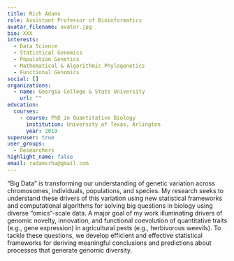 ```yaml
---
title: Rich Adams
role: Assistant Professor of Bioinformatics
avatar_filename: avatar.jpg
bio: XXX
interests:
  - Data Science
  - Statistical Genomics
  - Population Genetics
  - Mathematical & Algorithmic Phylogenetics
  - Functional Genomics
social: []
organizations:
  - name: Georgia College & State University
    url: ""
education:
  courses:
    - course: PhD in Quantitative Biology
      institution: University of Texas, Arlington
      year: 2019
superuser: true
user_groups:
  - Researchers
highlight_name: false
email: radamsrha@gmail.com
---
```

“Big Data” is transforming our understanding of genetic variation across chromosomes, individuals, populations, and species. My research seeks to understand these drivers of this variation using new statistical frameworks and computational algorithms for solving big questions in biology using diverse “omics”-scale data. A major goal of my work illuminating drivers of genomic novelty, innovation, and functional coevolution of quantitative traits (e.g., gene expression) in agricultural pests (e.g., herbivorous weevils). To tackle these questions, we develop efficient and effective statistical frameworks for deriving meaningful conclusions and predictions about processes that generate genomic diversity.